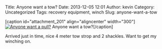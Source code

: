 Title: Anyone want a tow?
Date: 2013-12-05 12:01
Author: kevin
Category: Uncategorized
Tags: recovery equipment, winch
Slug: anyone-want-a-tow

[caption id="attachment\_201" align="aligncenter" width="300"][![Anyone
want a
pull?](/images/2013/12/wpid-wp-1386241023862-300x225.jpg)](/images/2013/12/wpid-wp-1386241023862.jpg)
Anyone want a tow?[/caption]

Arrived just in time, nice 4 meter tow strop and 2 shackles. Want to get
my winching on.
